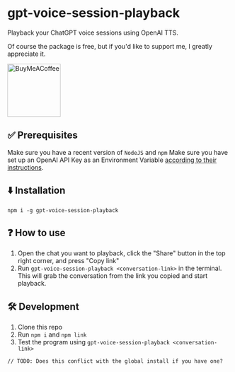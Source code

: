 # gpt-voice-session-playback

Playback your ChatGPT voice sessions using OpenAI TTS.

Of course the package is free, but if you'd like to support me, I greatly appreciate it.

[<img src="https://cdn.buymeacoffee.com/buttons/v2/default-yellow.png" alt="BuyMeACoffee" width="120">](https://www.buymeacoffee.com/cutaiar)

## ✅ Prerequisites

Make sure you have a recent version of `NodeJS` and `npm`
Make sure you have set up an OpenAI API Key as an Environment Variable [according to their instructions](https://platform.openai.com/docs/quickstart/step-2-set-up-your-api-key).

## ⬇️ Installation

`npm i -g gpt-voice-session-playback`

## ❓ How to use

1. Open the chat you want to playback, click the "Share" button in the top right corner, and press "Copy link" 
3. Run `gpt-voice-session-playback <conversation-link>` in the terminal. This will grab the conversation from the link you copied and start playback.

## 🛠️ Development

1. Clone this repo
2. Run `npm i` and `npm link`
3. Test the program using `gpt-voice-session-playback <conversation-link>`

`// TODO: Does this conflict with the global install if you have one?`